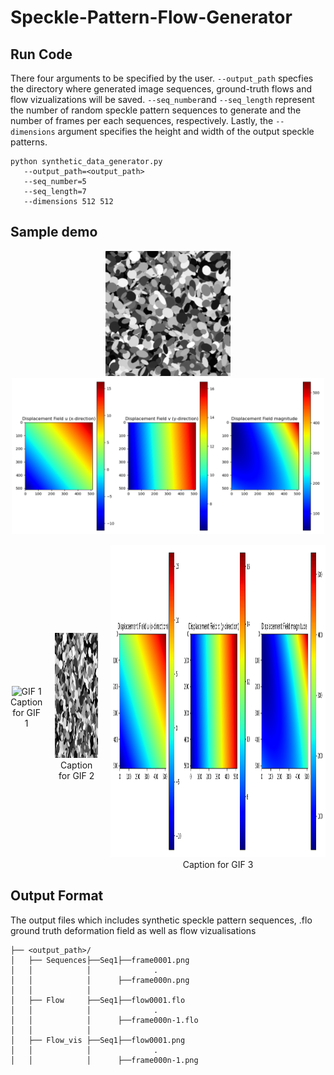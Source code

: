 # Speckle-Pattern-Flow-Generator

## Run Code
There four arguments to be specified by the user. `--output_path` specfies the directory where generated image sequences, ground-truth flows and flow vizualizations will be saved.  `--seq_number`and  `--seq_length` represent the number of random speckle pattern sequences to generate and the number of frames per each sequences, respectively.
Lastly, the `--dimensions` argument specifies the height and width of the output speckle patterns.
```
python synthetic_data_generator.py
   --output_path=<output_path>
   --seq_number=5
   --seq_length=7
   --dimensions 512 512
```

## Sample demo

<p align="center">
   <img src="https://github.com/Fisseha21/Speckle-Pattern-Flow-Generator/blob/main/Samples/Speckle_sequence.gif" width="200" height="200" alt="Demo GIF">
   <img src="https://github.com/Fisseha21/Speckle-Pattern-Flow-Generator/blob/main/Samples/Speckle_sequence_flow.gif" width="500" height="250" alt="Demo GIF">
</p>

<div style="display: flex; justify-content: center; align-items: center; gap: 20px;">
  <div style="text-align: center;">
    <img src="assets/gif1.gif" height="300" alt="GIF 1">
    <figcaption>Caption for GIF 1</figcaption>
  </div>
  <div style="text-align: center;">
    <img src="https://github.com/Fisseha21/Speckle-Pattern-Flow-Generator/blob/main/Samples/Speckle_sequence.gif" height="200" alt="GIF 2">
    <figcaption>Caption for GIF 2</figcaption>
  </div>
  <div style="text-align: center;">
    <img src="https://github.com/Fisseha21/Speckle-Pattern-Flow-Generator/blob/main/Samples/Speckle_sequence_flow.gif" height="500" alt="GIF 3">
    <figcaption>Caption for GIF 3</figcaption>
  </div>
</div>

## Output Format
The output files which includes synthetic speckle pattern sequences, .flo ground truth deformation field as well as flow vizualisations

```
├── <output_path>/
│   ├── Sequences├──Seq1├──frame0001.png
│   │            │              .
│   │            │      ├──frame000n.png     
│   │            │ 
│   ├── Flow     ├──Seq1├──flow0001.flo
│   │            │              .
│   │            │      ├──frame000n-1.flo
│   │            │     
│   ├── Flow_vis ├──Seq1├──flow0001.png
│   │            │              .
│   │            │      ├──frame000n-1.png
```

